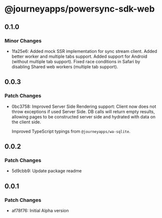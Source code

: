 # @journeyapps/powersync-sdk-web

## 0.1.0

### Minor Changes

- 1fa25e6: Added mock SSR implementation for sync stream client.
  Added better worker and multiple tabs support.
  Added support for Android (without multiple tab support).
  Fixed race conditions in Safari by disabling Shared web workers (multiple tab support).

## 0.0.3

### Patch Changes

- 0bc3758: Improved Server Side Rendering support: Client now does not throw exceptions if used Server Side. DB calls will return empty results, allowing pages to be constructed server side and hydrated with data on the client side.

  Improved TypeScript typings from `@journeyapps/wa-sqlite`.

## 0.0.2

### Patch Changes

- 5d9cbb9: Update package readme

## 0.0.1

### Patch Changes

- af78f76: Initial Alpha version
